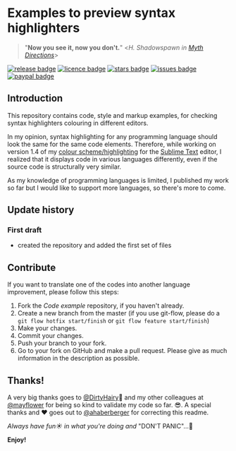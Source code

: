 # Examples to preview syntax highlighters #

> "**Now you see it, now you don't.**" <_H. Shadowspawn in [Myth Directions][md]_>

[![release badge]][release] [![licence badge]][licence] [![stars badge]][repo] [![issues badge]][issues] [![paypal badge]][paypal]

## Introduction ##

This repository contains code, style and markup examples, for checking syntax highlighters colouring in different editors.

In my opinion, syntax highlighting for any programming language should look the same for the same code elements.  Therefore, while working on version 1.4 of my [colour scheme/highlighting][perv] for the [Sublime Text][sute] editor, I realized that it displays code in various languages differently, even if the source code is structurally very similar.

As my knowledge of programming languages is limited, I published my work so far but I would like to support more languages, so there's more to come. 

## Update history ##

### First draft ###

- created the repository and added the first set of files 

## Contribute ##

If you want to translate one of the codes into another language improvement, please follow this steps:

1. Fork the _Code example_ repository, if you haven't already.
2. Create a new branch from the master (if you use git-flow, please do a `git flow hotfix start/finish` or `git flow feature start/finish`)
3. Make your changes.
4. Commit your changes.
5. Push your branch to your fork.
6. Go to your fork on GitHub and make a pull request. Please give as much information in the description as possible.

## Thanks! ##

A very big thanks goes to [@DirtyHairy][diha]:bow: and my other colleagues at [@mayflower][mafl] for being so kind to validate my code so far. :sunglasses:. A special thanks and :heart:  goes out to [@ahaberberger][ahab] for correcting this readme.

*Always have fun:sunny: in what you're doing and* "DON'T PANIC"…:rocket:

**Enjoy!**

<!-- reference section -->

[md]: https://en.wikipedia.org/wiki/Myth_Directions

[release]: https://github.com/micck/code-examples/releases
[licence]: <LICENSE.txt>
[repo]: https://github.com/micck/code-examples
[issues]: https://github.com/micck/code-examples/issues
[paypal]: https://www.paypal.com/cgi-bin/webscr?cmd=_s-xclick&hosted_button_id=P3BWGA5FT2SY6

[release badge]: https://img.shields.io/github/release/micck/code-examples.svg
[licence badge]: https://img.shields.io/badge/license-MIT-blue.svg
[stars badge]: https://img.shields.io/github/stars/micck/code-examples.svg
[issues badge]: https://img.shields.io/github/issues/micck/code-examples.svg
[paypal badge]: https://img.shields.io/badge/paypal-donate-ff69b4.svg

[perv]: https://packagecontrol.io/packages/Perv%20-%20Color%20Scheme
[sute]: http://www.sublimetext.com/

[diha]: https://github.com/DirtyHairy
[ahab]: https://github.com/ahaberberger
[mafl]: https://github.com/mayflower